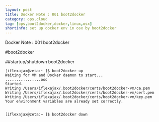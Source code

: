 ```yaml
---
layout: post
title: Docker Note : 001 boot2docker
category: ops,cloud
tag: [ops,boot2docker,docker,linux,osx]
shortinfo: set up docker env in osx by boot2docker
---
```


Docker Note : 001 boot2docker

#boot2docker

##startup/shutdown boot2docker
```
[iflexajax@zeta:~ ]$ boot2docker up
Waiting for VM and Docker daemon to start...
................ooo
Started.
Writing /Users/iflexajax/.boot2docker/certs/boot2docker-vm/ca.pem
Writing /Users/iflexajax/.boot2docker/certs/boot2docker-vm/cert.pem
Writing /Users/iflexajax/.boot2docker/certs/boot2docker-vm/key.pem
Your environment variables are already set correctly.


[iflexajax@zeta:~ ]$ boot2docker down

```
